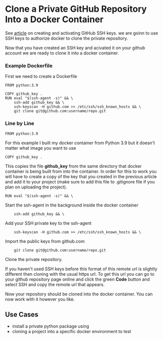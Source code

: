 # Clone a Private GitHub Repository Into a Docker Container

See [article](https://nigeldavis.com/Notes/GitHub/ssh_keys) on creating and activating GitHub SSH keys. we are goinn to use SSH keys to authorize docker to clone the private repository.

Now that you have created an SSH key and acivated it on your github account we are ready to clone it into a docker container.

### Example Dockerfile

First we need to create a Dockerfile

```docker
FROM python:3.9

COPY github_key .
RUN eval "$(ssh-agent -s)" && \
    ssh-add github_key && \
    ssh-keyscan -H github.com >> /etc/ssh/ssh_known_hosts && \
    git clone git@github.com:username/repo.git
```

### Line by Line

```docker
FROM python:3.9
```

For this example I built my docker container from Python 3.9 but it doesn't matter what image you want to use

```docker
COPY github_key .
```

This copies the file **github_key** from the same directory that docker container is being built from into the container. In order for this to work you will have to create a copy of the key that you created in the previous article and add it to your project (make sure to add this file to .gitignore file if you plan on uploading the project).

```docker
RUN eval "$(ssh-agent -s)" && \
```

Start the ssh-agent in the background inside the docker container

```docker
    ssh-add github_key && \
```

Add your SSH private key to the ssh-agent

```docker
    ssh-keyscan -H github.com >> /etc/ssh/ssh_known_hosts && \
```

Import the public keys from github.com

```docker
    git clone git@github.com:username/repo.git
```

Clone the private repository. 

If you haven't used SSH keys before this format of this remote url is slightly different then cloning with the usual https url. To get this url you can go to your github repository page online and click the green **Code** button and select SSH and copy the remote url that appears.

Now your repository should be cloned into the docker container. You can now work with it however you like.

## Use Cases

- install a private python package using 
- cloning a project into a specific docker environment to test
